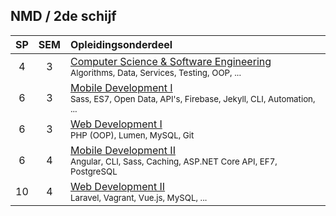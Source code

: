 NMD **/ 2de schijf**
--------------------

| SP  | SEM | Opleidingsonderdeel |
|:---:|:---:|:--------------------|
|  4  |  3  | [Computer Science & Software Engineering][]<span data-domain="wanm" data-level="1"></span><br><small>Algorithms, Data, Services, Testing, OOP, ...</small>                  |
|  6  |  3  | [Mobile Development I][]<span data-domain="wanm" data-level="1"></span><br><small>Sass, ES7, Open Data, API's, Firebase, Jekyll, CLI, Automation, ...</small> |
|  6  |  3  | [Web Development I][]<span data-domain="wanm" data-level="1"></span><br><small>PHP (OOP), Lumen, MySQL, Git</small> |
|  6  |  4  | [Mobile Development II][]<span data-domain="wanm" data-level="2"></span><br><small>Angular, CLI, Sass, Caching, ASP.NET Core API, EF7, PostgreSQL</small> |
| 10  |  4  | [Web Development II][]<span data-domain="wanm" data-level="2"></span><br><small>Laravel, Vagrant, Vue.js, MySQL, ...</small> |

[Computer Science & Software Engineering]: http://bamaflexweb.arteveldehs.be/BMFUIDetailxOLOD.aspx?a=65965&b=5&c=1
[Mobile Development I]: http://bamaflexweb.arteveldehs.be/BMFUIDetailxOLOD.aspx?a=64256&b=5&c=1
[Web Development I]: http://bamaflexweb.arteveldehs.be/BMFUIDetailxOLOD.aspx?a=65971&b=5&c=1

[Mobile Development II]: http://bamaflexweb.arteveldehs.be/BMFUIDetailxOLOD.aspx?a=64417&b=5&c=1
[Web Development II]: http://bamaflexweb.arteveldehs.be/BMFUIDetailxOLOD.aspx?a=65990&b=5&c=1